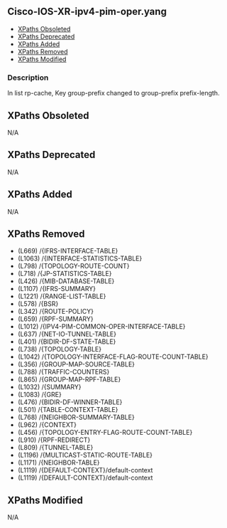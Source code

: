 ## Cisco-IOS-XR-ipv4-pim-oper.yang

- [XPaths Obsoleted](#xpaths-obsoleted)
- [XPaths Deprecated](#xpaths-deprecated)
- [XPaths Added](#xpaths-added)
- [XPaths Removed](#xpaths-removed)
- [XPaths Modified](#xpaths-modified)

### Description

In list rp-cache, Key group-prefix changed to group-prefix prefix-length.

## XPaths Obsoleted

N/A

## XPaths Deprecated

N/A

## XPaths Added

N/A

## XPaths Removed

- (L669)	/{IFRS-INTERFACE-TABLE}
- (L1063)	/{INTERFACE-STATISTICS-TABLE}
- (L798)	/{TOPOLOGY-ROUTE-COUNT}
- (L718)	/{JP-STATISTICS-TABLE}
- (L426)	/{MIB-DATABASE-TABLE}
- (L1107)	/{IFRS-SUMMARY}
- (L1221)	/{RANGE-LIST-TABLE}
- (L578)	/{BSR}
- (L342)	/{ROUTE-POLICY}
- (L659)	/{RPF-SUMMARY}
- (L1012)	/{IPV4-PIM-COMMON-OPER-INTERFACE-TABLE}
- (L637)	/{NET-IO-TUNNEL-TABLE}
- (L401)	/{BIDIR-DF-STATE-TABLE}
- (L738)	/{TOPOLOGY-TABLE}
- (L1042)	/{TOPOLOGY-INTERFACE-FLAG-ROUTE-COUNT-TABLE}
- (L356)	/{GROUP-MAP-SOURCE-TABLE}
- (L788)	/{TRAFFIC-COUNTERS}
- (L865)	/{GROUP-MAP-RPF-TABLE}
- (L1032)	/{SUMMARY}
- (L1083)	/{GRE}
- (L476)	/{BIDIR-DF-WINNER-TABLE}
- (L501)	/{TABLE-CONTEXT-TABLE}
- (L768)	/{NEIGHBOR-SUMMARY-TABLE}
- (L962)	/{CONTEXT}
- (L456)	/{TOPOLOGY-ENTRY-FLAG-ROUTE-COUNT-TABLE}
- (L910)	/{RPF-REDIRECT}
- (L809)	/{TUNNEL-TABLE}
- (L1196)	/{MULTICAST-STATIC-ROUTE-TABLE}
- (L1171)	/{NEIGHBOR-TABLE}
- (L1119)	/{DEFAULT-CONTEXT}/default-context
- (L1119)	/{DEFAULT-CONTEXT}/default-context

## XPaths Modified

N/A

